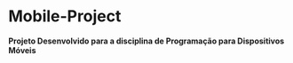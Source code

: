 # Mobile-Project

**Projeto Desenvolvido para a disciplina de Programação para Dispositivos Móveis**
